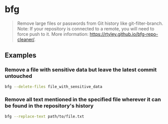 # bfg

> Remove large files or passwords from Git history like git-filter-branch. Note: If your repository is connected to a remote, you will need to force push to it. More information: <https://rtyley.github.io/bfg-repo-cleaner/>.

## Examples

### Remove a file with sensitive data but leave the latest commit untouched

```bash
bfg --delete-files file_with_sensitive_data
```

### Remove all text mentioned in the specified file wherever it can be found in the repository's history

```bash
bfg --replace-text path/to/file.txt
```
